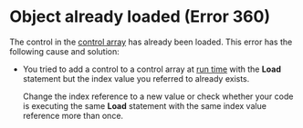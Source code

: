 
# Object already loaded (Error 360)

The control in the  [control array](b8bdf64f-5920-1ae9-16d0-b26d09524a30.md) has already been loaded. This error has the following cause and solution:



- You tried to add a control to a control array at  [run time](b8bdf64f-5920-1ae9-16d0-b26d09524a30.md) with the **Load** statement but the index value you referred to already exists.
    
    Change the index reference to a new value or check whether your code is executing the same  **Load** statement with the same index value reference more than once.
    

